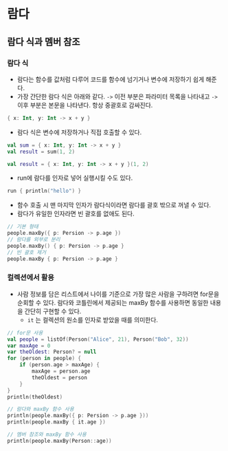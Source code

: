 # 람다

## 람다 식과 멤버 참조

### 람다 식

* 람다는 함수를 값처럼 다루어 코드를 함수에 넘기거나 변수에 저장하기 쉽게 해준다.
* 가장 간단한 람다 식은 아래와 같다. `->` 이전 부분은 파라미터 목록을 나타내고  `->` 이후 부분은 본문을 나타낸다. 항상 중괄호로 감싸진다.

```kotlin
{ x: Int, y: Int -> x + y }
```

* 람다 식은 변수에 저장하거나 직접 호출할 수 있다.

```kotlin
val sum = { x: Int, y: Int -> x + y }
val result = sum(1, 2)
```

```kotlin
val result = { x: Int, y: Int -> x + y }(1, 2)
```

* run에 람다를 인자로 넣어 실행시킬 수도 있다.

```kotlin
run { println("hello") }
```

* 함수 호출 시 맨 마지막 인자가 람다식이라면 람다를 괄호 밖으로 꺼낼 수 있다.
* 람다가 유일한 인자라면 빈 괄호를 없애도 된다.

```kotlin
// 기본 형태
people.maxBy({ p: Persion -> p.age })
// 람다를 외부로 분리
people.maxBy() { p: Persion -> p.age }
// 빈 괄호 제거
people.maxBy { p: Persion -> p.age }
```







### 컬렉션에서 활용

* 사람 정보를 담은 리스트에서 나이를 기준으로 가장 많은 사람을 구하려면 for문을 순회할 수 있다. 람다와 코틀린에서 제공되는 maxBy 함수를 사용하면 동일한 내용을 간단히 구현할 수 있다.
  * `it` 는 컬렉션의 원소를 인자로 받았을 때를 의미한다.

```kotlin
// for문 사용
val people = listOf(Person("Alice", 21), Person("Bob", 32))
var maxAge = 0
var theOldest: Person? = null
for (person in people) {
    if (person.age > maxAge) {
        maxAge = person.age
        theOldest = person
    }
}
println(theOldest)

// 람다와 maxBy 함수 사용
println(people.maxBy({ p: Persion -> p.age }))
println(people.maxBy { it.age })

// 멤버 참조와 maxBy 함수 사용
println(people.maxBy(Person::age))
```





